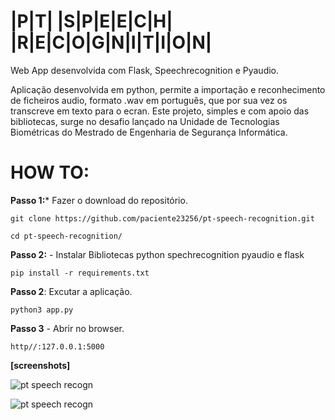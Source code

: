 # |P|T|  |S|P|E|E|C|H|  |R|E|C|O|G|N|I|T|I|O|N|

Web App desenvolvida com Flask, Speechrecognition e Pyaudio.

Aplicação desenvolvida em python, permite a importação e reconhecimento de ficheiros audio, formato .wav em português, que por sua vez os transcreve em texto para o ecran.
Este projeto, simples e com apoio das bibliotecas, surge no desafio lançado na Unidade de Tecnologias Biométricas do Mestrado de Engenharia de Segurança Informática.

# HOW TO:

**Passo 1:*** Fazer o download do repositório. 

    git clone https://github.com/paciente23256/pt-speech-recognition.git

    cd pt-speech-recognition/
              
**Passo 2:** - Instalar Bibliotecas python spechrecognition pyaudio e flask

    pip install -r requirements.txt

**Passo 2**: Excutar a aplicação.

    python3 app.py

**Passo 3** - Abrir no browser.
  
    http//:127.0.0.1:5000



**[screenshots]**

![pt speech recogn](https://github.com/paciente23256/speech-recognition/blob/main/static/app_sceenshot_01?raw=true "pt speech recogn")

![pt speech recogn](https://github.com/paciente23256/speech-recognition/blob/main/static/app_sceenshot_02?raw=true "pt speech recogn")
